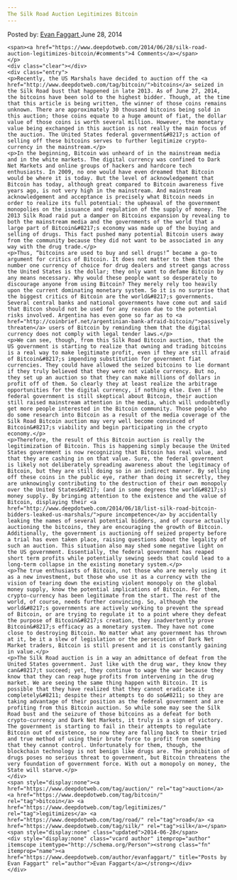 ```yaml
---
The Silk Road Auction Legitimizes Bitcoin
---
```

<article class="post-listing post-6255 post type-post status-publish format-standard has-post-thumbnail hentry category-deepdot-news tag-auction tag-bitcoin tag-legitimizes tag-road tag-silk">
    <div class="post-inner">
        <span>Posted by: <a href="https://www.deepdotweb.com/author/evanfaggart/" title="">Evan Faggart </a></span>
    <span>June 28, 2014</span>
    
    <span><a href="https://www.deepdotweb.com/2014/06/28/silk-road-auction-legitimizes-bitcoin/#comments">4 Comments</a></span>
    </p>
    <div class="clear"></div>
    <div class="entry">
    <p>Recently, the US Marshals have decided to auction off the <a href="http://www.deepdotweb.com/tag/bitcoin/">bitcoins</a> seized in the Silk Road bust that happened in late 2013. As of June 27, 2014, the bitcoins have been sold to the highest bidder. Though, at the time that this article is being written, the winner of those coins remains unknown. There are approximately 30 thousand bitcoins being sold in this auction; those coins equate to a huge amount of fiat, the dollar value of those coins is worth several million. However, the monetary value being exchanged in this auction is not really the main focus of the auction. The United States federal government&#8217;s action of selling off these bitcoins serves to further legitimize crypto-currency in the mainstream.</p>
    <p>In the beginning, Bitcoin was unheard of in the mainstream media and in the white markets. The digital currency was confined to Dark Net Markets and online groups of hackers and hardcore tech enthusiasts. In 2009, no one would have even dreamed that Bitcoin would be where it is today. But the level of acknowledgement that Bitcoin has today, although great compared to Bitcoin awareness five years ago, is not very high in the mainstream. And mainstream acknowledgement and acceptance is precisely what Bitcoin needs in order to realize its full potential: the upheaval of the government monopolies on the issuance and regulation of the supply of money. The 2013 Silk Road raid put a damper on Bitcoins expansion by revealing to both the mainstream media and the governments of the world that a large part of Bitcoin&#8217;s economy was made up of the buying and selling of drugs. This fact pushed many potential Bitcoin users away from the community because they did not want to be associated in any way with the drug trade.</p>
    <p>Thus, “bitcoins are used to buy and sell drugs!” became a go-to argument for critics of Bitcoin. It does not matter to them that the number one currency of choice for drug dealers and street gangs across the United States is the dollar; they only want to defame Bitcoin by any means necessary. Why would these people want so desperately to discourage anyone from using Bitcoin? They merely rely too heavily upon the current dominating monetary system. So it is no surprise that the biggest critics of Bitcoin are the world&#8217;s governments. Several central banks and national governments have come out and said that Bitcon should not be used for any reason due to the potential risks involved. Argentina has even gone so far as to <a href="http://coinbrief.net/argentinian-bank-afraid-bitcoin/">passively threaten</a> users of Bitcoin by reminding them that the digital currency does not comply with legal tender laws.</p>
    <p>We can see, though, from this Silk Road Bitcoin auction, that the US government is starting to realize that owning and trading bitcoins is a real way to make legitimate profit, even if they are still afraid of Bitcoin&#8217;s impending substitution for government fiat currencies. They could have allowed the seized bitcoins to lie dormant if they truly believed that they were not viable currency. But no, they set up an auction so that they can make millions of dollars in profit off of them. So clearly they at least realize the arbitrage opportunities for the digital currency, if nothing else. Even if the federal government is still skeptical about Bitcoin, their auction still raised mainstream attention in the media, which will undoubtedly get more people interested in the Bitcoin community. Those people who do some research into Bitcoin as a result of the media coverage of the Silk Road Bitcoin auction may very well become convinced of Bitcoin&#8217;s viability and begin participating in the crypto economy.</p>
    <p>Therefore, the result of this Bitcoin auction is really the legitimization of Bitcoin. This is happening simply because the United States government is now recognizing that Bitcoin has real value, and that they are cashing in on that value. Sure, the federal government is likely not deliberately spreading awareness about the legitimacy of Bitcoin, but they are still doing so in an indirect manner. By selling off these coins in the public eye, rather than doing it secretly, they are unknowingly contributing to the destruction of their own monopoly over the United States&#8217; (and in some degrees the world&#8217;s) money supply. By bringing attention to the existence and the value of Bitcoin, displaying their <a href="http://www.deepdotweb.com/2014/06/18/list-silk-road-bitcoin-bidders-leaked-us-marshals/">pure incompetence</a> by accidentally leaking the names of several potential bidders, and of course actually auctioning the bitcoins, they are encouraging the growth of Bitcoin. Additionally, the government is auctioning off seized property before a trial has even taken place, raising questions about the legality of such an auction. This situation also may shed some negative light on the US government. Essentially, the federal government has reaped short term profits while potentially sewing seeds that could lead to a long-term collapse in the existing monetary system.</p>
    <p>The true enthusiasts of Bitcoin, not those who are merely using it as a new investment, but those who use it as a currency with the vision of tearing down the existing violent monopoly on the global money supply, know the potential implications of Bitcoin. For them, crypto-currency has been legitimate from the start. The rest of the world, of course, needs further convincing. So, although the world&#8217;s governments are actively working to prevent the spread of Bitcoin, or are trying to regulate it to a point where they defeat the purpose of Bitcoin&#8217;s creation, they inadvertently prove Bitcoin&#8217;s efficacy as a monetary system. They have not come close to destroying Bitcoin. No matter what any government has thrown at it, be it a slew of legislation or the persecution of Dark Net Market traders, Bitcoin is still present and it is constantly gaining in value.</p>
    <p>The Silk Road auction is in a way an admittance of defeat from the United States government. Just like with the drug war, they know they can&#8217;t succeed; yet, they continue to wage the war because they know that they can reap huge profits from intervening in the drug market. We are seeing the same thing happen with Bitcoin. It is possible that they have realized that they cannot eradicate it completely&#8211; despite their attempts to do so&#8211; so they are taking advantage of their position as the federal government and are profiting from this Bitcoin auction. So while some may see the Silk Road bust and the seizure of those bitcoins as a defeat for both crypto-currency and Dark Net Markets, it truly is a sign of victory. The government is starting to fail in their attempts to regulate Bitcoin out of existence, so now they are falling back to their tried and true method of using their brute force to profit from something that they cannot control. Unfortunately for them, though, the blockchain technology is not benign like drugs are. The prohibition of drugs poses no serious threat to government, but Bitcoin threatens the very foundation of government force. With out a monopoly on money, the State will starve.</p>
    </div>
    <span style="display:none"><a href="https://www.deepdotweb.com/tag/auction/" rel="tag">auction</a> <a href="https://www.deepdotweb.com/tag/bitcoin/" rel="tag">bitcoin</a> <a href="https://www.deepdotweb.com/tag/legitimizes/" rel="tag">legitimizes</a> <a href="https://www.deepdotweb.com/tag/road/" rel="tag">road</a> <a href="https://www.deepdotweb.com/tag/silk/" rel="tag">silk</a></span> <span style="display:none" class="updated">2014-06-28</span>
    <div style="display:none" class="vcard author" itemprop="author" itemscope itemtype="http://schema.org/Person"><strong class="fn" itemprop="name"><a href="https://www.deepdotweb.com/author/evanfaggart/" title="Posts by Evan Faggart" rel="author">Evan Faggart</a></strong></div>
    </div>
</article>

